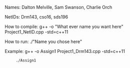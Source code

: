 Names: Dalton Melville, Sam Swanson, Charlie Orch

NetIDs: Drm143, cso16, sds196

How to compile: g++ -o "What ever name you want here" Project1_NetID.cpp -std=c++11

How to run: ./"Name you chose here"

Example: g++ -o Assign1 Project1_Drm143.cpp -std=c++11
         
         ./Assign1
